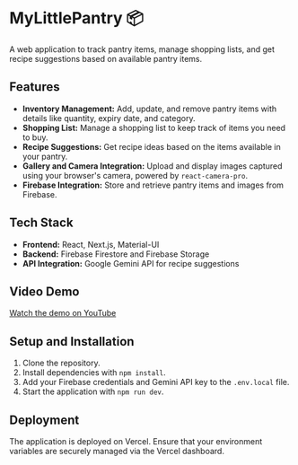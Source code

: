 # MyLittlePantry 📦

A web application to track pantry items, manage shopping lists, and get recipe suggestions based on available pantry items.

## Features

- **Inventory Management:** Add, update, and remove pantry items with details like quantity, expiry date, and category.
- **Shopping List:** Manage a shopping list to keep track of items you need to buy.
- **Recipe Suggestions:** Get recipe ideas based on the items available in your pantry.
- **Gallery and Camera Integration:** Upload and display images captured using your browser's camera, powered by `react-camera-pro`.
- **Firebase Integration:** Store and retrieve pantry items and images from Firebase.

## Tech Stack

- **Frontend:** React, Next.js, Material-UI
- **Backend:** Firebase Firestore and Firebase Storage
- **API Integration:** Google Gemini API for recipe suggestions

## Video Demo
[Watch the demo on YouTube](https://youtu.be/_0AWt_-_kxg?si=mAOp4NvzZO2C8U9c)

## Setup and Installation
1. Clone the repository.
2. Install dependencies with `npm install`.
3. Add your Firebase credentials and Gemini API key to the `.env.local` file.
4. Start the application with `npm run dev`.

## Deployment
The application is deployed on Vercel. Ensure that your environment variables are securely managed via the Vercel dashboard.


